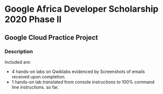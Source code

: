 # Google Africa Developer Scholarship 2020 Phase II

## Google Cloud Practice Project

### Description

Included are:
- 4 hands-on labs on Qwiklabs evidenced by Screenshots of emails received upon completion.
- 1 hands-on lab *translated* from console instructions to 100% command line instructions.
so far.
